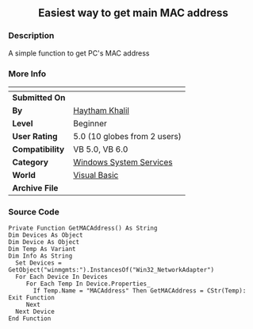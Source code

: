 ﻿<div align="center">

## Easiest way to get main MAC address


</div>

### Description

A simple function to get PC's MAC address
 
### More Info
 


<span>             |<span>
---                |---
**Submitted On**   |
**By**             |[Haytham Khalil](https://github.com/Planet-Source-Code/PSCIndex/blob/master/ByAuthor/haytham-khalil.md)
**Level**          |Beginner
**User Rating**    |5.0 (10 globes from 2 users)
**Compatibility**  |VB 5\.0, VB 6\.0
**Category**       |[Windows System Services](https://github.com/Planet-Source-Code/PSCIndex/blob/master/ByCategory/windows-system-services__1-35.md)
**World**          |[Visual Basic](https://github.com/Planet-Source-Code/PSCIndex/blob/master/ByWorld/visual-basic.md)
**Archive File**   |[](https://github.com/Planet-Source-Code/haytham-khalil-easiest-way-to-get-main-mac-address__1-72699/archive/master.zip)





### Source Code

```
Private Function GetMACAddress() As String
Dim Devices As Object
Dim Device As Object
Dim Temp As Variant
Dim Info As String
  Set Devices = GetObject("winmgmts:").InstancesOf("Win32_NetworkAdapter")
  For Each Device In Devices
     For Each Temp In Device.Properties_
       If Temp.Name = "MACAddress" Then GetMACAddress = CStr(Temp): Exit Function
     Next
  Next Device
End Function
```

